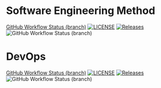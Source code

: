 # Software Engineering Method
[GitHub Workflow Status (branch)](https://img.shields.io/github/actions/workflow/status/aungkhantkyaw-55/DevOps/main.yml?branch=master)
[![LICENSE](https://img.shields.io/github/license/aungkhantkyaw-55/DevOps.svg?style=flat-square)](https://github.com/aungkhantkyaw-55/DevOps/blob/master/LICENSE)
[![Releases](https://img.shields.io/github/release/aungkhantkyaw-55/DevOps/all.svg?style=flat-square)](https://github.com/aungkhantkyaw-55/DevOps/releases)
![GitHub Workflow Status (branch)](https://img.shields.io/github/actions/workflow/status/aungkhantkyaw-55/DevOps/main.yml?branch=master)
# DevOps
[GitHub Workflow Status (branch)](https://img.shields.io/github/actions/workflow/status/aungkhantkyaw-55/DevOps/main.yml?branch=develop)
[![LICENSE](https://img.shields.io/github/license/aungkhantkyaw-55/DevOps.svg?style=flat-square)](https://github.com/aungkhantkyaw-55/DevOps/blob/develop/LICENSE)
[![Releases](https://img.shields.io/github/release/aungkhantkyaw-55/DevOps/all.svg?style=flat-square)](https://github.com/aungkhantkyaw-55/DevOps/releases)
![GitHub Workflow Status (branch)](https://img.shields.io/github/actions/workflow/status/aungkhantkyaw-55/DevOps/main.yml?branch=develop)
